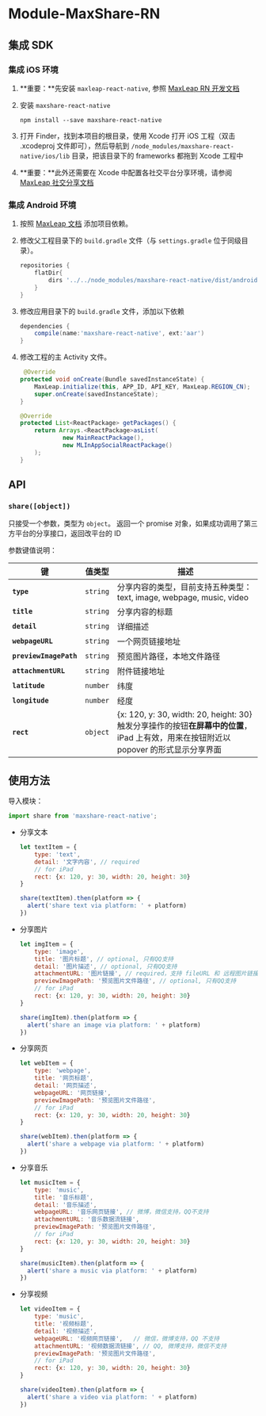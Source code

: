 # Module-MaxShare-RN

## 集成 SDK

### 集成 iOS 环境

1. **重要：**先安装 `maxleap-react-native`, 参照 [MaxLeap RN 开发文档](http://badge.fury.io/js/maxleap-react-native)

2. 安装 `maxshare-react-native`

	```
	npm install --save maxshare-react-native
	```

3. 打开 Finder，找到本项目的根目录，使用 Xcode 打开 iOS 工程（双击 .xcodeproj 文件即可），然后导航到 `/node_modules/maxshare-react-native/ios/lib` 目录，把该目录下的 frameworks 都拖到 Xcode 工程中

4. **重要：**此外还需要在 Xcode 中配置各社交平台分享环境，请参阅[MaxLeap 社交分享文档](https://maxleap.cn/s/web/zh_cn/guide/devguide/ios.html#社交分享)

### 集成 Android 环境

1. 按照 [MaxLeap 文档](https://maxleap.cn/s/web/zh_cn/guide/devguide/android.html#社交分享) 添加项目依赖。

1. 修改父工程目录下的 `build.gradle` 文件（与 `settings.gradle` 位于同级目录）。

    ```groovy
    repositories {
        flatDir{
            dirs '../../node_modules/maxshare-react-native/dist/android'
        }
    }
    ```

2. 修改应用目录下的 `build.gradle` 文件，添加以下依赖

    ```groovy
    dependencies {
        compile(name:'maxshare-react-native', ext:'aar')
    }
    ```

3. 修改工程的主 Activity 文件。

    ```java
     @Override
    protected void onCreate(Bundle savedInstanceState) {
        MaxLeap.initialize(this, APP_ID, API_KEY, MaxLeap.REGION_CN);
        super.onCreate(savedInstanceState);
    }

    @Override
    protected List<ReactPackage> getPackages() {
        return Arrays.<ReactPackage>asList(
                new MainReactPackage(),
                new MLInAppSocialReactPackage()
        );
    }
    ```

## API

### `share([object])`

只接受一个参数，类型为 `object`。
返回一个 promise 对象，如果成功调用了第三方平台的分享接口，返回改平台的 ID


参数键值说明：

键    						| 值类型    | 描述
-----------------------|----------|-------
**`type`**				| `string` | 分享内容的类型，目前支持五种类型：<br>text, image, webpage, music, video
**`title`**				| `string` | 分享内容的标题
**`detail`**				| `string` | 详细描述
**`webpageURL`**			| `string` | 一个网页链接地址
**`previewImagePath`**	| `string` | 预览图片路径，本地文件路径
**`attachmentURL`**		| `string` | 附件链接地址
**`latitude`**			| `number` | 纬度
**`longitude`**			| `number` | 经度
**`rect`**				| `object` | {x: 120, y: 30, width: 20, height: 30}<br>触发分享操作的按钮**在屏幕中的位置**，iPad 上有效，用来在按钮附近以 popover 的形式显示分享界面

## 使用方法

导入模块：

```js
import share from 'maxshare-react-native';
```

- 分享文本

	```js
	let textItem = {
		type: 'text',
		detail: '文字内容', // required
		// for iPad
		rect: {x: 120, y: 30, width: 20, height: 30}
	}

	share(textItem).then(platform => {
	  alert('share text via platform: ' + platform)
	})
	```

- 分享图片

	```js
	let imgItem = {
		type: 'image',
		title: '图片标题', // optional, 只有QQ支持
		detail: '图片描述', // optional, 只有QQ支持
		attachmentURL: '图片链接', // required，支持 fileURL 和 远程图片链接
		previewImagePath: '预览图片文件路径', // optional, 只有QQ支持
		// for iPad
		rect: {x: 120, y: 30, width: 20, height: 30}
	}

	share(imgItem).then(platform => {
	  alert('share an image via platform: ' + platform)
	})
	```

- 分享网页

	```js
	let webItem = {
		type: 'webpage',
		title: '网页标题',
		detail: '网页描述',
		webpageURL: '网页链接',
		previewImagePath: '预览图片文件路径',
		// for iPad
		rect: {x: 120, y: 30, width: 20, height: 30}
	}

	share(webItem).then(platform => {
	  alert('share a webpage via platform: ' + platform)
	})
	```

- 分享音乐

	```js
	let musicItem = {
		type: 'music',
		title: '音乐标题',
		detail: '音乐描述',
		webpageURL: '音乐网页链接', // 微博，微信支持，QQ不支持
		attachmentURL: '音乐数据流链接',
		previewImagePath: '预览图片文件路径',
		// for iPad
		rect: {x: 120, y: 30, width: 20, height: 30}
	}

	share(musicItem).then(platform => {
	  alert('share a music via platform: ' + platform)
	})
	```

- 分享视频

	```js
	let videoItem = {
		type: 'music',
		title: '视频标题',
		detail: '视频描述',
		webpageURL: '视频网页链接',	// 微信，微博支持，QQ 不支持
		attachmentURL: '视频数据流链接', // QQ, 微博支持，微信不支持
		previewImagePath: '预览图片文件路径',
		// for iPad
		rect: {x: 120, y: 30, width: 20, height: 30}
	}

	share(videoItem).then(platform => {
	  alert('share a video via platform: ' + platform)
	})
	```
